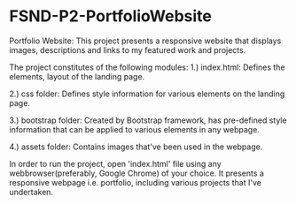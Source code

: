 # FSND-P2-PortfolioWebsite

Portfolio Website: This project presents a responsive website that displays images, descriptions and links to my featured work and projects.

The project constitutes of the following modules: 
1.) index.html: Defines the elements, layout of the landing page.

2.) css folder: Defines style information for various elements on the landing page.

3.) bootstrap folder: Created by Bootstrap framework, has pre-defined style information that can be applied to various elements in any webpage.

4.) assets folder: Contains images that've been used in the webpage.

In order to run the project, open 'index.html' file using any webbrowser(preferably, Google Chrome) of your choice. It presents a responsive webpage i.e. portfolio, including various projects that I've undertaken.

